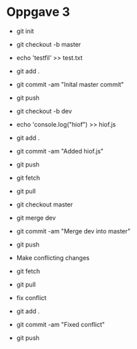 # Oppgave 3

- git init
- git checkout -b master
- echo 'testfil' >> test.txt
- git add .
- git commit -am "Inital master commit"
- git push

- git checkout -b dev
- echo 'console.log("hiof") >> hiof.js
- git add .
- git commit -am "Added hiof.js"
- git push
- git fetch
- git pull
- git checkout master
- git merge dev
- git commit -am "Merge dev into master"
- git push

- Make conflicting changes
- git fetch
- git pull
- fix conflict
- git add .
- git commit -am "Fixed conflict"
- git push
